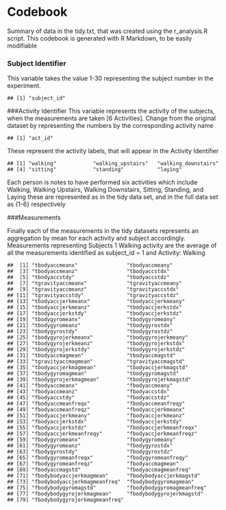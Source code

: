 # Codebook




Summary of data in the tidy.txt, that was created using the r_analysis.R script. This codebook is generated with R Markdown, to be easily modifiable

### Subject Identifier
This variable takes the value 1-30 representing the subject number in the experiment. 

```
## [1] "subject_id"
```

###Activity Identifier
This variable represents the activity of the subjects, when the measurements are taken [6 Activities]. Change from the original dataset by representing the numbers by the corresponding activity name

```
## [1] "act_id"
```
These represent the activity labels, that will appear in the Activity Identifier

```
## [1] "walking"            "walking_upstairs"   "walking_downstairs"
## [4] "sitting"            "standing"           "laying"
```

Each person is notes to have performed six activities which include Walking, Walking Upstairs, Walking Downstairs, Sitting, Standing, and Laying these are represented as in the tidy data set, and in the full data set as {1-6} respectively

###Measurements

Finally each of the measurements in the tidy datasets represents an aggregation by mean for each activity and subject accordingly. Measurements representing Subjects 1 Walking activity are the average of all the measurements identified as subject_id = 1 and Activity: Walking


```
##  [1] "tbodyaccmeanx"                "tbodyaccmeany"               
##  [3] "tbodyaccmeanz"                "tbodyaccstdx"                
##  [5] "tbodyaccstdy"                 "tbodyaccstdz"                
##  [7] "tgravityaccmeanx"             "tgravityaccmeany"            
##  [9] "tgravityaccmeanz"             "tgravityaccstdx"             
## [11] "tgravityaccstdy"              "tgravityaccstdz"             
## [13] "tbodyaccjerkmeanx"            "tbodyaccjerkmeany"           
## [15] "tbodyaccjerkmeanz"            "tbodyaccjerkstdx"            
## [17] "tbodyaccjerkstdy"             "tbodyaccjerkstdz"            
## [19] "tbodygyromeanx"               "tbodygyromeany"              
## [21] "tbodygyromeanz"               "tbodygyrostdx"               
## [23] "tbodygyrostdy"                "tbodygyrostdz"               
## [25] "tbodygyrojerkmeanx"           "tbodygyrojerkmeany"          
## [27] "tbodygyrojerkmeanz"           "tbodygyrojerkstdx"           
## [29] "tbodygyrojerkstdy"            "tbodygyrojerkstdz"           
## [31] "tbodyaccmagmean"              "tbodyaccmagstd"              
## [33] "tgravityaccmagmean"           "tgravityaccmagstd"           
## [35] "tbodyaccjerkmagmean"          "tbodyaccjerkmagstd"          
## [37] "tbodygyromagmean"             "tbodygyromagstd"             
## [39] "tbodygyrojerkmagmean"         "tbodygyrojerkmagstd"         
## [41] "fbodyaccmeanx"                "fbodyaccmeany"               
## [43] "fbodyaccmeanz"                "fbodyaccstdx"                
## [45] "fbodyaccstdy"                 "fbodyaccstdz"                
## [47] "fbodyaccmeanfreqx"            "fbodyaccmeanfreqy"           
## [49] "fbodyaccmeanfreqz"            "fbodyaccjerkmeanx"           
## [51] "fbodyaccjerkmeany"            "fbodyaccjerkmeanz"           
## [53] "fbodyaccjerkstdx"             "fbodyaccjerkstdy"            
## [55] "fbodyaccjerkstdz"             "fbodyaccjerkmeanfreqx"       
## [57] "fbodyaccjerkmeanfreqy"        "fbodyaccjerkmeanfreqz"       
## [59] "fbodygyromeanx"               "fbodygyromeany"              
## [61] "fbodygyromeanz"               "fbodygyrostdx"               
## [63] "fbodygyrostdy"                "fbodygyrostdz"               
## [65] "fbodygyromeanfreqx"           "fbodygyromeanfreqy"          
## [67] "fbodygyromeanfreqz"           "fbodyaccmagmean"             
## [69] "fbodyaccmagstd"               "fbodyaccmagmeanfreq"         
## [71] "fbodybodyaccjerkmagmean"      "fbodybodyaccjerkmagstd"      
## [73] "fbodybodyaccjerkmagmeanfreq"  "fbodybodygyromagmean"        
## [75] "fbodybodygyromagstd"          "fbodybodygyromagmeanfreq"    
## [77] "fbodybodygyrojerkmagmean"     "fbodybodygyrojerkmagstd"     
## [79] "fbodybodygyrojerkmagmeanfreq"
```

